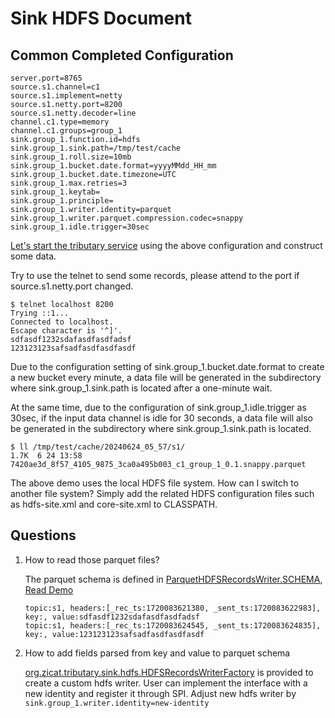# Sink HDFS Document

## Common Completed Configuration

```properties
server.port=8765
source.s1.channel=c1
source.s1.implement=netty
source.s1.netty.port=8200
source.s1.netty.decoder=line
channel.c1.type=memory
channel.c1.groups=group_1
sink.group_1.function.id=hdfs
sink.group_1.sink.path=/tmp/test/cache
sink.group_1.roll.size=10mb
sink.group_1.bucket.date.format=yyyyMMdd_HH_mm
sink.group_1.bucket.date.timezone=UTC
sink.group_1.max.retries=3
sink.group_1.keytab=
sink.group_1.principle=
sink.group_1.writer.identity=parquet
sink.group_1.writer.parquet.compression.codec=snappy
sink.group_1.idle.trigger=30sec
```

[Let's start the tributary service](../../doc/user_guide.md) using the above configuration and
construct some data.

Try to use the telnet to send some records, please attend to the port if source.s1.netty.port
changed.

```shell
$ telnet localhost 8200
Trying ::1...
Connected to localhost.
Escape character is '^]'.
sdfasdf1232sdafasdfasdfadsf
123123123safsadfasdfasdfasdf
```

Due to the configuration setting of sink.group_1.bucket.date.format to create a new bucket every
minute, a data file will be generated in the subdirectory where sink.group_1.sink.path is located
after a one-minute wait.

At the same time, due to the configuration of sink.group_1.idle.trigger as 30sec, if the
input data channel is idle for 30 seconds, a data file will also be generated in the subdirectory
where sink.group_1.sink.path is located.

```shell
$ ll /tmp/test/cache/20240624_05_57/s1/
1.7K  6 24 13:58 7420ae3d_8f57_4105_9875_3ca0a495b003_c1_group_1_0.1.snappy.parquet
```

The above demo uses the local HDFS file system. How can I switch to another file system? Simply add
the related HDFS configuration files such as hdfs-site.xml and core-site.xml to CLASSPATH.

## Questions

1. How to read those parquet files?

   The parquet schema is defined
   in [ParquetHDFSRecordsWriter.SCHEMA](src/main/java/org/zicat/tributary/sink/hdfs/ParquetHDFSRecordsWriter.java), [Read Demo](../../sample-code/src/main/java/org/zicat/tributary/demo/sink/HDFSSinkParquetReader.java)

   ```text
   topic:s1, headers:[_rec_ts:1720083621380, _sent_ts:1720083622983], key:, value:sdfasdf1232sdafasdfasdfadsf
   topic:s1, headers:[_rec_ts:1720083624545, _sent_ts:1720083624835], key:, value:123123123safsadfasdfasdfasdf
   ```

2. How to add fields parsed from key and value to parquet schema

   [org.zicat.tributary.sink.hdfs.HDFSRecordsWriterFactory](src/main/java/org/zicat/tributary/sink/hdfs/HDFSRecordsWriterFactory.java)
   is provided to create a custom hdfs writer. User can implement the interface with a new identity
   and register it through SPI. Adjust new hdfs writer by
   `sink.group_1.writer.identity=new-identity`
  
   
